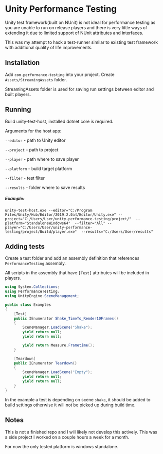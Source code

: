 # Unity Performance Testing
Unity test framework(built on NUnit) is not ideal for performance testing as you are unable to run on release players and there is very little ways of extending it due to limited support of NUnit attributes and interfaces.

This was my attempt to hack a test-runner similar to existing test framework with additional quality of life improvements.



## Installation

Add `com.performance-testing` into your project.
Create `Assets/StreamingAssets` folder. 

StreamingAssets folder is used for saving run settings between editor and built players.



## Running

Build unity-test-host, installed dotnet core is required.


Arguments for the host app:

`--editor` - path to Unity editor

`--project` - path to project

`--player` - path where to save player

`--platform` - build target platform

`--filter` - test filter

`--results` - folder where to save results



##### Example:

``` shell
unity-test-host.exe --editor="C:/Program Files/Unity/Hub/Editor/2019.2.0a4/Editor/Unity.exe" --project="C:/Users/User/unity-performance-testing/project/"  --platform="StandaloneWindows64"  --filter="All" --player="C:/Users/User/unity-performance-testing/project/Build/player.exe"  --results="C:/Users/User/results"
```



## Adding tests

Create a test folder and add an assembly definition that references `PerformanceTesting` assembly.

All scripts in the assembly that have `[Test]` attributes will be included in players. 

``` c#
using System.Collections;
using PerformanceTesting;
using UnityEngine.SceneManagement;

public class Examples
{
    [Test]
    public IEnumerator Shake_TimeTo_Render10Frames()
    {
        SceneManager.LoadScene("Shake");
        yield return null;
        yield return null;

        yield return Measure.Frametime();
    }

    [Teardown]
    public IEnumerator Teardown()
    {
        SceneManager.LoadScene("Empty");
        yield return null;
        yield return null;
    }
}

```



In the example a test is depending on scene `shake`, it should be added to build settings otherwise it will not be picked up during build time.



## Notes

This is not a finished repo and I will likely not develop this actively. This was a side project I worked on a couple hours a week for a month.

For now the only tested platform is windows standalone.